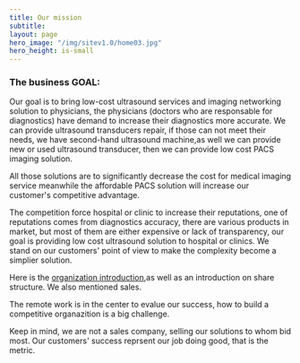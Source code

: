 ```yaml
---
title: Our mission
subtitle: 
layout: page
hero_image: "/img/sitev1.0/home03.jpg"
hero_height: is-small
---
```


### The business GOAL:

Our goal is to bring low-cost ultrasound services and imaging networking solution to physicians, the physicians (doctors who are responsable for diagnostics) have demand to increase their diagnostics more accurate. We can provide ultrasound transducers repair, if those can not meet their needs, we have second-hand ultrasound machine,as well we can provide new or used ultrasound transducer, then we can provide low cost PACS imaging solution.

All those solutions are to significantly decrease the cost for medical imaging service meanwhile the affordable PACS solution will increase our customer's competitive advantage. 

The competition force hospital or clinic to increase their reputations, one of reputations comes from diagnostics accuracy, there are various products in market, but most of them are either expensive or lack of transparency, our goal is providing low cost ultrasound solution to hospital or clinics. We stand on our customers' point of view to make the complexity become a simplier solution.

Here is the [organization introduction](/mission/organization/),as well as an introduction on share structure. We also mentioned sales.

The remote work is in the center to evalue our success, how to build a competitive organazition is a big challenge.

Keep in mind, we are not a sales company, selling our solutions to whom bid most. Our customers' success reprsent our job doing good, that is the metric.

